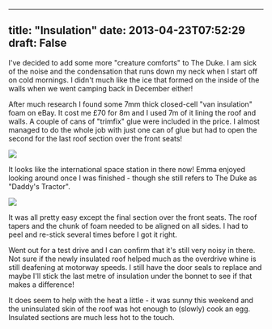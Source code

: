
---
title: "Insulation"
date: 2013-04-23T07:52:29
draft: False
---

I've decided to add some more "creature comforts" to The Duke. I am sick of the noise and the condensation that runs down my neck when I start off on cold mornings. I didn't much like the ice that formed on the inside of the walls when we went camping back in December either!

After much research I found some 7mm thick closed-cell "van insulation" foam on eBay.  It cost me £70 for 8m and I used 7m of it lining the roof and walls. A couple of cans of "trimfix" glue were included in the price.  I almost managed to do the whole job with just one can of glue but had to open the second for the last roof section over the front seats!

<a href="http://logicalgenetics.com/wp-content/uploads/2013/04/20130421_180253.jpg"><img src="http://logicalgenetics.com/wp-content/uploads/2013/04/20130421_180253.jpg"/></a>

It looks like the international space station in there now!  Emma enjoyed looking around once I was finished - though she still refers to The Duke as "Daddy's Tractor".

<a href="http://logicalgenetics.com/wp-content/uploads/2013/04/20130421_180343.jpg"><img src="http://logicalgenetics.com/wp-content/uploads/2013/04/20130421_180343.jpg"/></a>

It was all pretty easy except the final section over the front seats.  The roof tapers and the chunk of foam needed to be aligned on all sides.  I had to peel and re-stick several times before I got it right.

Went out for a test drive and I can confirm that it's still very noisy in there. Not sure if the newly insulated roof helped much as the overdrive whine is still deafening at motorway speeds.  I still have the door seals to replace and maybe I'll stick the last metre of insulation under the bonnet to see if that makes a difference!

It does seem to help with the heat a little - it was sunny this weekend and the uninsulated skin of the roof was hot enough to (slowly) cook an egg. Insulated sections are much less hot to the touch.